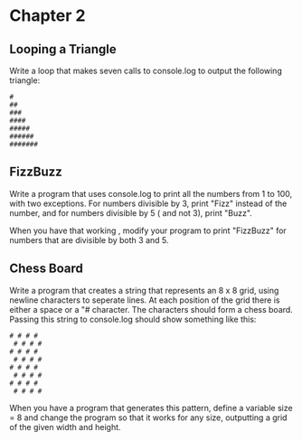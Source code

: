 # Chapter 2

## Looping a Triangle

Write a loop that makes seven calls to console.log to output the following triangle:

```
#
##
###
####
#####
######
#######
```

## FizzBuzz

Write a program that uses console.log to print all the numbers from 1 to 100, with two exceptions. For numbers divisible by 3, print "Fizz" instead of the number, and for numbers divisible by 5 ( and not 3), print "Buzz".

When you have that working , modify your program to print "FizzBuzz" for numbers that are divisible by both 3 and 5.

## Chess Board

Write a program that creates a string that represents an 8 x 8 grid, using newline characters to seperate lines. At each position of the grid there is either a space or a "# character. The characters should form a chess board. Passing this string to console.log should show something like this:

```
# # # #
 # # # #
# # # #
 # # # #
# # # #
 # # # #
# # # #
 # # # #
```

When you have a program that generates this pattern, define a variable size = 8 and change the program so that it works for any size, outputting a grid of the given width and height.
